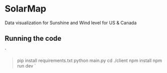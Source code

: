# SolarMap
Data visualization for Sunshine and Wind level for US & Canada

## Running the code
`
> pip install requirements.txt
> python main.py
> cd ./client
> npm install
> npm run dev
`
